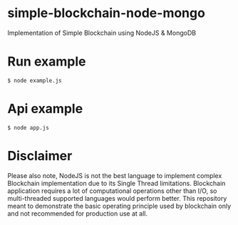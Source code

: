 # simple-blockchain-node-mongo
Implementation of Simple Blockchain using NodeJS &amp; MongoDB

# Run example
`$ node example.js`

# Api example
`$ node app.js`

# Disclaimer
Please also note, NodeJS is not the best language to implement complex Blockchain implementation due to its Single Thread limitations. Blockchain application requires a lot of computational operations other than I/O, so multi-threaded supported languages would perform better. This repository meant to demonstrate the basic operating principle used by blockchain only and not recommended for production use at all.
